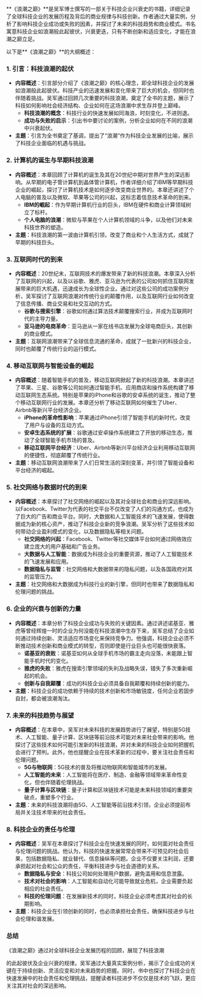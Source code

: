 **《浪潮之巅》**是吴军博士撰写的一部关于科技企业兴衰史的书籍，详细记录了全球科技企业的发展历程及背后的商业规律与科技创新。作者通过大量实例，分析了影响科技企业成功或失败的因素，并探讨了未来的科技趋势和商业模式。书名寓意科技企业如浪潮般此起彼伏，兴衰更迭，只有不断创新和适应变化，才能在浪潮之巅立足。

以下是**《浪潮之巅》**的大纲概述：

### 1. **引言：科技浪潮的起伏**
- **内容概述**：引言部分介绍了《浪潮之巅》的核心理念，即全球科技企业的发展如浪潮般此起彼伏。科技产业的迅速发展和变化带来了巨大的机会，但同时也伴随着挑战。吴军通过回顾几次重要的科技浪潮，奠定了全书的主题，展示了科技如何影响社会经济结构、企业如何在这场浪潮中求生存并登上巅峰。
  - **科技浪潮的概念**：科技行业的快速发展如同海浪，时刻变化，不进则退。
  - **成功与失败的启示**：引出书中要讨论的案例，分析企业如何在不同的浪潮中兴衰起伏。
- **主题**：引言为全书奠定了基调，提出了“浪潮”作为科技企业发展的比喻，展示了科技企业面临的机遇与挑战。

### 2. **计算机的诞生与早期科技浪潮**
- **内容概述**：本章回顾了计算机的诞生及其在20世纪中期对世界产生的深远影响。从早期的电子管计算机到晶体管计算机，作者详细介绍了IBM等早期科技企业的崛起，探讨了计算机技术是如何逐步改变商业世界的。本章还讲述了个人电脑的普及以及微软、苹果等公司的兴起，这标志着信息技术革命的到来。
  - **IBM的崛起**：作为早期计算机行业的巨头，IBM在硬件和商业计算领域树立了标杆。
  - **个人电脑的浪潮**：微软与苹果在个人计算机领域的斗争，以及他们对未来科技世界的塑造。
- **主题**：科技浪潮的第一波由计算机引领，改变了商业和个人生活方式，成就了早期的科技巨头。

### 3. **互联网时代的到来**
- **内容概述**：20世纪末，互联网技术的爆发带来了新的科技浪潮。本章深入分析了互联网的兴起，以及以谷歌、雅虎、亚马逊为代表的公司如何抓住互联网发展带来的巨大机遇，迅速成长为全球性企业。通过对这些公司的成功案例分析，吴军探讨了互联网浪潮对传统行业的颠覆作用，以及互联网行业如何改变了信息传播、商业交易和社交互动的方式。
  - **谷歌与搜索引擎**：谷歌如何通过算法技术颠覆搜索行业，并成为互联网时代的主导力量。
  - **亚马逊的电商革命**：亚马逊从一家在线书店发展为全球电商巨头，其创新的商业模式。
- **主题**：互联网浪潮带来了全球信息流通的革命，成就了一批新兴的科技企业，同时也颠覆了传统行业的运行模式。

### 4. **移动互联网与智能设备的崛起**
- **内容概述**：随着智能手机的普及，移动互联网掀起了新的科技浪潮。本章讲述了苹果、三星、谷歌等公司如何通过智能手机、应用商店和操作系统构建了移动互联网生态系统。特别是苹果的iPhone和谷歌的安卓系统的诞生，推动了整个移动互联网行业的发展。本章还分析了移动互联网如何催生了Uber、Airbnb等新兴平台经济企业。
  - **iPhone的革命性影响**：苹果通过iPhone引领了智能手机的新时代，改变了用户与设备的互动方式。
  - **安卓生态系统的扩展**：谷歌通过安卓操作系统建立了开放的移动生态，推动了全球智能手机市场的普及。
  - **移动互联网平台经济**：Uber、Airbnb等新兴平台经济企业利用移动互联网的便捷性，彻底颠覆了传统行业。
- **主题**：移动互联网浪潮带来了人们日常生活的深刻变革，并引领了智能设备和平台经济的崛起。

### 5. **社交网络与数据时代的到来**
- **内容概述**：本章探讨了社交网络的崛起以及其对全球社会和商业的深远影响。以Facebook、Twitter为代表的社交平台不仅改变了人们的沟通方式，也成为了巨大的广告和商业平台。同时，大数据和人工智能技术的飞速发展，使得数据成为新的核心资产，推动了科技企业新的竞争浪潮。吴军分析了这些技术如何带动企业盈利模式的变化，以及数据隐私等相关问题。
  - **社交网络的兴起**：Facebook、Twitter等社交媒体平台如何通过网络效应建立庞大的用户基础和广告业务。
  - **大数据与人工智能**：数据成为科技企业的重要资源，推动了人工智能技术的飞速发展和应用。
  - **数据隐私与监管**：社交网络和大数据带来的隐私问题，以及各国政府对其的监管压力。
- **主题**：社交网络和大数据成为科技行业的新引擎，但同时也带来了数据隐私和伦理问题的挑战。

### 6. **企业的兴衰与创新的力量**
- **内容概述**：本章分析了科技企业成功与失败的关键因素。通过讲述诺基亚、雅虎等曾经辉煌一时的企业为何没能在科技浪潮中生存下来，吴军总结了企业如何通过持续创新、灵活适应市场变化来保持竞争力。他强调，科技企业必须不断推动技术创新和商业模式的转型，否则即使是行业巨头也可能很快衰落。
  - **诺基亚的衰败**：诺基亚如何从全球手机市场的霸主走向没落，未能跟上智能手机时代的变化。
  - **雅虎的失败**：雅虎在搜索引擎领域的失利及战略失误，错失了多次重新崛起的机会。
  - **创新与自我颠覆**：成功的科技企业必须具备自我颠覆和持续创新的能力。
- **主题**：科技企业的成功依赖于持续的技术创新和市场敏锐度，任何企业若固步自封，都会被浪潮淘汰。

### 7. **未来的科技趋势与展望**
- **内容概述**：在本章中，吴军对未来科技的发展趋势进行了展望，特别是5G技术、人工智能、量子计算、区块链等前沿技术可能对未来社会带来的影响。他探讨了这些技术如何可能引发新的科技浪潮，并对未来的科技企业如何把握机会进行了预判。此外，他也提醒企业在技术革新的过程中，要关注社会责任和伦理问题。
  - **5G与物联网**：5G技术的普及将推动物联网和智能城市的发展。
  - **人工智能的未来**：人工智能将在医疗、制造、金融等领域带来革命性变化，但也伴随着伦理挑战。
  - **量子计算与区块链**：量子计算和区块链技术可能是未来科技领域的重要突破点，重塑多个行业。
- **主题**：未来的科技浪潮将由5G、人工智能等前沿技术引领，企业必须提前布局并关注技术带来的社会责任。

### 8. **科技企业的责任与伦理**
- **内容概述**：吴军在本章探讨了科技企业在快速发展的同时，如何面对社会责任与伦理问题的挑战。他认为，科技的快速发展常常会带来不可预见的社会后果，包括数据隐私、就业替代、信息操纵等问题。企业不仅要关注利润，还要承担起对社会和公众的责任，平衡科技进步与社会道德的关系。
  - **数据隐私与安全**：科技公司如何处理用户数据，避免滥用和信息泄露。
  - **技术对社会的影响**：人工智能和自动化可能导致就业危机，企业需要负起相应的社会责任。
  - **科技的伦理问题**：在发展新技术的同时，科技企业必须考虑其对社会的长期影响。
- **主题**：科技企业在引领创新的同时，也必须承担社会责任，确保科技进步与社会伦理和谐发展。

### **总结**
《浪潮之巅》通过对全球科技企业发展历程的回顾，展现了科技浪潮

的此起彼伏及企业兴衰的规律。吴军通过大量真实案例分析，揭示了企业成功的关键在于持续创新、灵活应变和对未来趋势的把握。同时，书中也探讨了科技企业在快速发展中的社会责任和伦理挑战，提醒读者科技进步不仅仅是技术的飞跃，更应关注其对社会的深远影响。